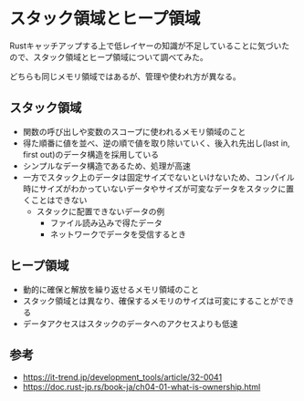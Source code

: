# スタック領域とヒープ領域

Rustキャッチアップする上で低レイヤーの知識が不足していることに気づいたので、スタック領域とヒープ領域について調べてみた。

どちらも同じメモリ領域ではあるが、管理や使われ方が異なる。

## スタック領域

- 関数の呼び出しや変数のスコープに使われるメモリ領域のこと
- 得た順番に値を並べ、逆の順で値を取り除いていく、後入れ先出し(last in, first out)のデータ構造を採用している
- シンプルなデータ構造であるため、処理が高速
- 一方でスタック上のデータは固定サイズでないといけないため、コンパイル時にサイズがわかっていないデータやサイズが可変なデータをスタックに置くことはできない
    - スタックに配置できないデータの例
        - ファイル読み込みで得たデータ
        - ネットワークでデータを受信するとき

## ヒープ領域

- 動的に確保と解放を繰り返せるメモリ領域のこと
- スタック領域とは異なり、確保するメモリのサイズは可変にすることができる
- データアクセスはスタックのデータへのアクセスよりも低速

## 参考

- https://it-trend.jp/development_tools/article/32-0041
- https://doc.rust-jp.rs/book-ja/ch04-01-what-is-ownership.html
